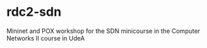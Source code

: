 # rdc2-sdn
Mininet and POX workshop for the SDN minicourse in the Computer Networks II course in UdeA
